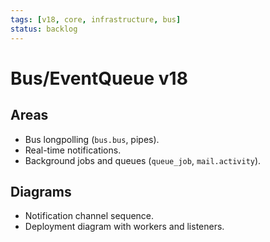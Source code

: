 ```yaml
---
tags: [v18, core, infrastructure, bus]
status: backlog
---
```

# Bus/EventQueue v18

## Areas
- Bus longpolling (`bus.bus`, pipes).
- Real-time notifications.
- Background jobs and queues (`queue_job`, `mail.activity`).

## Diagrams
- Notification channel sequence.
- Deployment diagram with workers and listeners.




